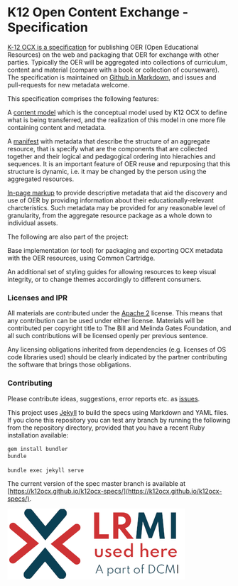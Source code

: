 # K12 Open Content Exchange - Specification

[K-12 OCX is a specification](https://k12ocx.github.io/k12ocx-specs/) for publishing OER (Open Educational Resources) on the web and packaging that OER for exchange with other parties. Typically the OER will be aggregated into collections of curriculum, content and material (compare with a book or collection of courseware). The specification is maintained on [Github in Markdown](https://github.com/K12OCX/k12ocx-specs), and issues and pull-requests for new metadata welcome.

This specification comprises the following features:

A [content model](https://k12ocx.github.io/k12ocx-specs/contentmodel/) which is the conceptual model used by K12 OCX to define what is being transferred, and the realization of this model in one more file containing content and metadata.

A [manifest](https://k12ocx.github.io/k12ocx-specs/manifest/) with metadata that describe the structure of an aggregate resource, that is specify what are the components that are collected together and their logical and pedagogical ordering into hierachies and sequences. It is an important feature of OER reuse and repurposing that this structure is dynamic, i.e. it may be changed by the person using the aggregated resources.

[In-page markup](https://k12ocx.github.io/k12ocx-specs/inpage/) to provide descriptive metadata that aid the discovery and use of OER by providing information about their educationally-relevant charcteristics. Such metadata may be provided for any reasonable level of granularity, from the aggregate resource package as a whole down to individual assets.

The following are also part of the project:

Base implementation (or tool) for packaging and exporting OCX metadata with the OER resources, using Common Cartridge.

An additional set of styling guides for allowing resources to keep visual integrity, or to change themes accordingly to different consumers.

### Licenses and IPR
All materials are contributed under the [Apache 2](https://www.apache.org/licenses/LICENSE-2.0) license. This means that any contribution can be used under either license. Materials will be contributed per copyright title to The Bill and Melinda Gates Foundation, and all such contributions will be licensed openly per previous sentence.

Any licensing obligations inherited from dependencies (e.g. licenses of OS code libraries used) should be clearly indicated by the partner contributing the software that brings those obligations.

### Contributing
Please contribute ideas, suggestions, error reports etc. as [issues](https://github.com/K12OCX/k12ocx-specs/issues).

This project uses [Jekyll](https://jekyllrb.com/) to build the specs using Markdown and YAML files. If you clone this repository you can test any branch by running the following from the repository directory, provided that you have a recent Ruby installation available:

```
gem install bundler
bundle

bundle exec jekyll serve
```

The current version of the spec master branch is available at [https://k12ocx.github.io/k12ocx-specs/](https://k12ocx.github.io/k12ocx-specs/).

![Powered by LRMI + DCMI](/images/LRMI-DCMI.png)
